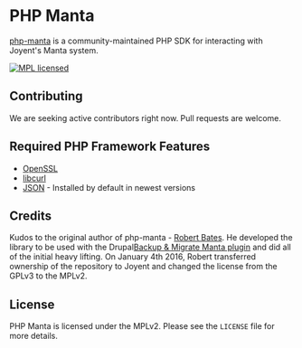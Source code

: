 # PHP Manta

[php-manta](http://joyent.github.com/php-manta) is a community-maintained PHP SDK for interacting with Joyent's 
Manta system.

[![MPL licensed](https://img.shields.io/badge/license-MPL_2.0-blue.svg)](https://github.com/joyent/php-manta/blob/master/LICENSE)

## Contributing
We are seeking active contributors right now. Pull requests are welcome.

## Required PHP Framework Features
 * [OpenSSL](http://php.net/manual/en/openssl.installation.php)
 * [libcurl](http://php.net/manual/en/curl.installation.php)
 * [JSON](http://php.net/manual/en/json.installation.php) - Installed by default in newest versions

## Credits
Kudos to the original author of php-manta - [Robert Bates](https://twitter.com/arpieb). He developed the library 
to be used with the Drupal[Backup & Migrate Manta plugin](https://www.drupal.org/project/backup_migrate_manta) 
and did all of the initial heavy lifting. On January 4th 2016, Robert transferred ownership of the repository to
Joyent and changed the license from the GPLv3 to the MPLv2.

## License
PHP Manta is licensed under the MPLv2. Please see the `LICENSE` file for more details.
